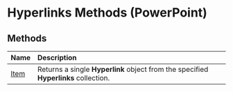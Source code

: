 
# Hyperlinks Methods (PowerPoint)

## Methods



|**Name**|**Description**|
|:-----|:-----|
|[Item](91d4067d-7d10-699b-d6ff-fb19b1008b2b.md)|Returns a single  **Hyperlink** object from the specified **Hyperlinks** collection.|
